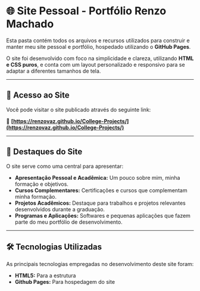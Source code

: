 # 🌐 Site Pessoal - Portfólio Renzo Machado

Esta pasta contém todos os arquivos e recursos utilizados para construir e manter meu site pessoal e portfólio, hospedado utilizando o **GitHub Pages**.

O site foi desenvolvido com foco na simplicidade e clareza, utilizando **HTML e CSS puros**, e conta com um layout personalizado e responsivo para se adaptar a diferentes tamanhos de tela.

---

## 🚀 Acesso ao Site

Você pode visitar o site publicado através do seguinte link:

🔗 **[https://renzovaz.github.io/College-Projects/](https://renzovaz.github.io/College-Projects/)**

---

## 📄 Destaques do Site

O site serve como uma central para apresentar:

* **Apresentação Pessoal e Acadêmica:** Um pouco sobre mim, minha formação e objetivos.
* **Cursos Complementares:** Certificações e cursos que complementam minha formação.
* **Projetos Acadêmicos:** Destaque para trabalhos e projetos relevantes desenvolvidos durante a graduação.
* **Programas e Aplicações:** Softwares e pequenas aplicações que fazem parte do meu portfólio de desenvolvimento.

---

## 🛠️ Tecnologias Utilizadas

As principais tecnologias empregadas no desenvolvimento deste site foram:

* **HTML5:** Para a estrutura
* **Github Pages:** Para hospedagem do site
